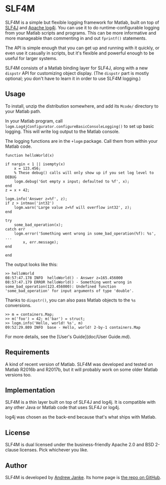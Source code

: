 SLF4M
======================

SLF4M is a simple but flexible logging framework for Matlab, built on top of [SLF4J](https://www.slf4j.org/) and [Apache log4j](https://logging.apache.org/log4j/2.0/). You can
use it to do runtime-configurable logging from your Matlab scripts and programs.
This can be more informative and more manageable than commenting in and out
`fprintf()` statements.

The API is simple enough that you can get up and running with it quickly, or even use it casually in scripts, but it's flexible and powerful enough to be useful for larger systems.

SLF4M consists of a Matlab binding layer for SLF4J, along with a new `dispstr` API for customizing object display. (The `dispstr` part is mostly optional; you don't have to learn it in order to use SLF4M logging.)

##  Usage

To install, unzip the distribution somewhere, and add its `Mcode/` directory
to your Matlab path.

In your Matlab program, call `logm.Log4jConfigurator.configureBasicConsoleLogging()`
to set up basic logging. This will write log output to the Matlab console.

The logging functions are in the `+logm` package. Call them from within your Matlab
code.

```
function helloWorld(x)

if nargin < 1 || isempty(x)
    x = 123.456;
    % These debug() calls will only show up if you set log level to DEBUG
    logm.debug('Got empty x input; defaulted to %f', x);
end
z = x + 42;

logm.info('Answer z=%f', z);
if z > intmax('int32')
    logm.warn('Large value z=%f will overflow int32', z);
end

try
    some_bad_operation(x);
catch err
    logm.error('Something went wrong in some_bad_operation(%f): %s', ...
        x, err.message);
end

end
```

The output looks like this:

```
>> helloWorld
08:57:47.178 INFO  helloWorld() - Answer z=165.456000
08:57:47.179 ERROR helloWorld() - Something went wrong in some_bad_operation(123.456000): Undefined function 'some_bad_operation' for input arguments of type 'double'.
```

Thanks to `dispstr()`, you can also pass Matlab objects to the `%s` conversions.

```
>> m = containers.Map;
>> m('foo') = 42; m('bar') = struct;
>> logm.info('Hello, world! %s', m)
09:52:29.809 INFO  base - Hello, world! 2-by-1 containers.Map
```

For more details, see the [User's Guide](doc/User Guide.md).

##  Requirements

A kind of recent version of Matlab. SLF4M was developed and tested on Matlab R2016b and R2017b, but it will probably work on some older Matlab versions too.

##  Implementation

SLF4M is a thin layer built on top of SLF4J and log4j. It is compatible with any
other Java or Matlab code that uses SLF4J or log4j.

log4j was chosen as the back-end because that's what ships with Matlab.

##  License

SLF4M is dual licensed under the business-friendly Apache 2.0 and BSD 2-clause licenses. Pick whichever you like.

##  Author

SLF4M is developed by [Andrew Janke](https://apjanke.net). Its home page is [the repo on GitHub](https://github.com/apjanke/SLF4M).
